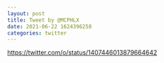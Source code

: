 ```yaml
--- 
layout: post 
title: Tweet by @MCPHLX 
date: 2021-06-22 1624396258 
categories: twitter 
--- 
```

https://twitter.com/o/status/1407446013879664642